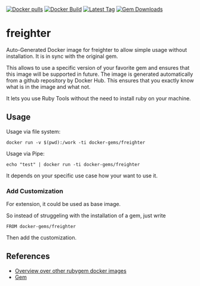 [![Docker pulls](https://img.shields.io/docker/pulls/rubygem/freighter.svg)](https://hub.docker.com/r/rubygem/freighter/)
[![Docker Build](https://img.shields.io/docker/automated/rubygem/freighter.svg)](https://hub.docker.com/r/rubygem/freighter/)
[![Latest Tag](https://img.shields.io/github/tag/docker-rubygem/freighter.svg)](https://hub.docker.com/r/rubygem/freighter/)
[![Gem Downloads](https://img.shields.io/gem/dt/freighter.svg)](https://rubygems.org/gems/freighter/)
# freighter

Auto-Generated Docker image for freighter to allow simple usage without installation.
It is in sync with the original gem.

This allows to use a specific version of your favorite gem and ensures that this image will be supported in future.
The image is generated automatically from a github repository by Docker Hub.
This ensures that you exactly know what is in the image and what not.

It lets you use Ruby Tools without the need to install ruby on your machine.

## Usage

Usage via file system:

`docker run -v $(pwd):/work -ti docker-gems/freighter`

Usage via Pipe:

`echo "test" | docker run -ti docker-gems/freighter`

It depends on your specific use case how your want to use it.

### Add Customization

For extension, it could be used as base image.

So instead of struggeling with the installation of a gem, just write

`FROM docker-gems/freighter`

Then add the customization.

## References

 - [Overview over other rubygem docker images](https://github.com/thinkbot/docker-rubygem)
 - [Gem](https://rubygems.org/gems/freighter/)
